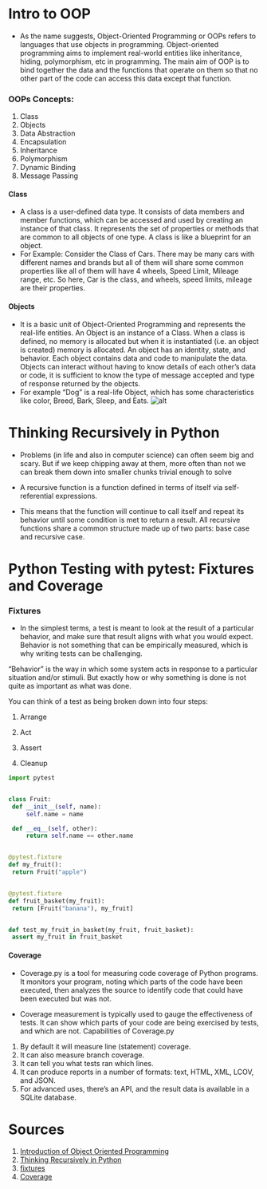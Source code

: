 # Intro to OOP
   - As the name suggests, Object-Oriented Programming or OOPs refers to languages that use objects in programming. Object-oriented programming aims to implement real-world entities like inheritance, hiding, polymorphism, etc in programming. The main aim of OOP is to bind together the data and the functions that operate on them so that no other part of the code can access this data except that function.
 
###  OOPs Concepts:
  1. Class 
  2. Objects
  3. Data Abstraction 
  4. Encapsulation
  5. Inheritance
  6. Polymorphism
  7. Dynamic Binding
  8. Message Passing
 
 #### Class
   - A class is a user-defined data type. It consists of data members and member functions, which can be accessed and used by creating an instance of that class. It represents the set of properties or methods that are common to all objects of one type. A class is like a blueprint for an object.
   - For Example: Consider the Class of Cars. There may be many cars with different names and brands but all of them will share some common properties like all of them will have 4 wheels, Speed Limit, Mileage range, etc. So here, Car is the class, and wheels, speed limits, mileage are their properties.  
    
 #### Objects
   - It is a basic unit of Object-Oriented Programming and represents the real-life entities. An Object is an instance of a Class. When a class is defined, no memory is allocated but when it is instantiated (i.e. an object is created) memory is allocated. An object has an identity, state, and behavior. Each object contains data and code to manipulate the data. Objects can interact without having to know details of each other’s data or code, it is sufficient to know the type of message accepted and type of response returned by the objects. 
   - For example “Dog” is a real-life Object, which has some characteristics like color, Breed, Bark, Sleep, and Eats.
   ![alt](https://media.geeksforgeeks.org/wp-content/uploads/20200901221937/Object-660x185.png)
   
# Thinking Recursively in Python
  - Problems (in life and also in computer science) can often seem big and scary. But if we keep chipping away at them, more often than not we can break them down into smaller chunks trivial enough to solve
  - A recursive function is a function defined in terms of itself via self-referential expressions.

  - This means that the function will continue to call itself and repeat its behavior until some condition is met to return a result. All recursive functions share a common structure made up of two parts: base case and recursive case.

# Python Testing with pytest: Fixtures and Coverage
  ### Fixtures 

  - In the simplest terms, a test is meant to look at the result of a particular behavior, and make sure that result aligns with what you would expect. Behavior is not     something that can be empirically measured, which is why writing tests can be challenging.

  “Behavior” is the way in which some system acts in response to a particular situation and/or stimuli. But exactly how or why something is done is not quite as          important as what was done.

  You can think of a test as being broken down into four steps:

   1. Arrange

   2. Act

   3. Assert

   4. Cleanup
   
   ```python
   import pytest


class Fruit:
    def __init__(self, name):
        self.name = name

    def __eq__(self, other):
        return self.name == other.name


@pytest.fixture
def my_fruit():
    return Fruit("apple")


@pytest.fixture
def fruit_basket(my_fruit):
    return [Fruit("banana"), my_fruit]


def test_my_fruit_in_basket(my_fruit, fruit_basket):
    assert my_fruit in fruit_basket
   ```
   
 #### Coverage
   - Coverage.py is a tool for measuring code coverage of Python programs. It monitors your program, noting which parts of the code have been executed, then analyzes the source to identify code that could have been executed but was not.

 -  Coverage measurement is typically used to gauge the effectiveness of tests. It can show which parts of your code are being exercised by tests, and which are not.
 Capabilities of Coverage.py
 1. By default it will measure line (statement) coverage.
 2. It can also measure branch coverage.
 3. It can tell you what tests ran which lines.
 4. It can produce reports in a number of formats: text, HTML, XML, LCOV, and JSON.
 5. For advanced uses, there’s an API, and the result data is available in a SQLite database.
 
# Sources 
  1. [Introduction of Object Oriented Programming](https://www.geeksforgeeks.org/introduction-of-object-oriented-programming/)
  2. [Thinking Recursively in Python](https://realpython.com/python-thinking-recursively/)
  3. [fixtures](https://docs.pytest.org/en/6.2.x/fixture.html)
  4. [Coverage](https://coverage.readthedocs.io/en/6.5.0/)
